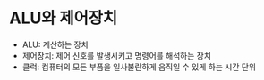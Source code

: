 # ALU와 제어장치
- ALU: 계산하는 장치 
- 제어장치: 제어 신호를 발생시키고 명령어를 해석하는 장치
- 클럭: 컴퓨터의 모든 부품을 일사불란하게 움직일 수 있게 하는 시간 단위
